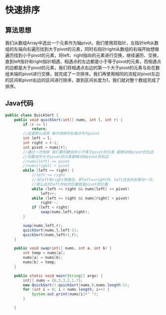 # 快速排序
## 算法思想
我们从数组Array中选出一个元素作为轴pivot，我们使用双指针，左指针left从数组的左端向右遍历找到大于pivot的元素，同时右指针right从数组的右端开始想做遍历找到小于pivot的元素，将left、right指向的元素进行交换，继续遍历、交换，直到left指针和right指针相遇，相遇点的左边都是小于等于pivot的元素，而相遇点的边都是大于pivot的元素，我们将相遇点右边的第一个大于pivot的元素与处在数组末端的pivot进行交换，就完成了一次排序。我们再使用相同的流程对pivot左边的区间和pivot右边的区间进行排序，直到区间长度为1，我们就对整个数组完成了排序。
## Java代码
```java
public class QuickSort {
    public void quickSort(int[] nums, int l, int r) {
        if (r <= l)
            return;
        //这里默认选用 每次快排的右端点作为pivot
        int left = l;
        int right = r-1;
        int pivot = nums[r];
        //通过一次快排 我们要将数组中小于等于pivot的元素 都移动到pivot的左边
        //将数组中大于pivot的元素都移动到pivot的右边
        //nums[left] <= pivot
        //nums[right] > pivot
        while (left <= right) {
            //left <= right
            //当left和right相遇后，即left==right时，left还会向右移动一次，
            //那么此时left所处的位置就是pivot的位置
            while (left <= right && nums[left] <= pivot)
                left++;
            while (left <= right && nums[right] > pivot)
                right--;
            if (left < right)
                swap(nums,left,right);
        }

        swap(nums,left,r);
        quickSort(nums,l,left-1);
        quickSort(nums,left+1,r);
    }

    public void swap(int[] nums, int a, int b) {
        int temp = nums[a];
        nums[a] = nums[b];
        nums[b] = temp;
    }

    public static void main(String[] args) {
        int[] nums = {6,5,3,2,1,7};
        new QuickSort().quickSort(nums,0,nums.length-1);
        for (int i = 0; i < nums.length; i++) {
            System.out.print(nums[i]+" ");
        }

    }
```